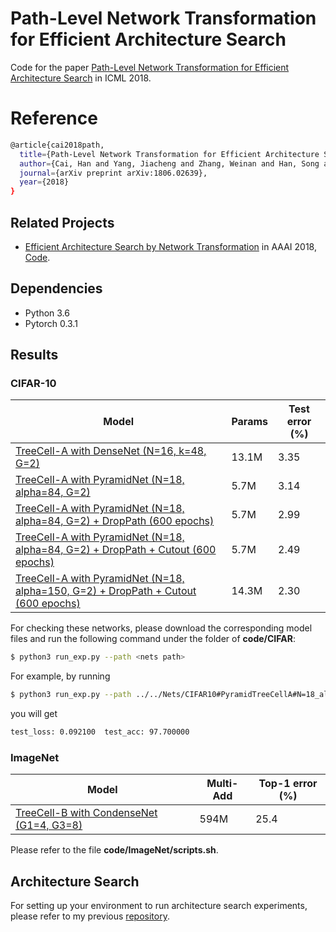 # Path-Level Network Transformation for Efficient Architecture Search

Code for the paper [Path-Level Network Transformation for Efficient Architecture Search](https://arxiv.org/abs/1806.02639) in ICML 2018. 

# Reference
```bash
@article{cai2018path,
  title={Path-Level Network Transformation for Efficient Architecture Search},
  author={Cai, Han and Yang, Jiacheng and Zhang, Weinan and Han, Song and Yu, Yong},
  journal={arXiv preprint arXiv:1806.02639},
  year={2018}
}
```

## Related Projects
- [Efficient Architecture Search by Network Transformation](https://arxiv.org/abs/1707.04873) in AAAI 2018, [Code](https://github.com/han-cai/EAS).

## Dependencies

* Python 3.6 
* Pytorch 0.3.1

## Results

### CIFAR-10

|           Model          | Params | Test error (%) | 
| ----------------------- | ------------- | ----- |
| [TreeCell-A with DenseNet (N=16, k=48, G=2)](https://drive.google.com/file/d/19OzTjozcJlbP4SZJXPiuQfZgklcs7nCX/view?usp=sharing) |  13.1M | 3.35 |
| [TreeCell-A with PyramidNet (N=18, alpha=84, G=2)](https://drive.google.com/open?id=1TgBI5y_j3YjTemqCalOPn3dA7CChZ1bn) | 5.7M | 3.14 |
| [TreeCell-A with PyramidNet (N=18, alpha=84, G=2) + DropPath (600 epochs)](https://drive.google.com/open?id=1AIwRxNrpX9N2GcsB6PXVfKgYaQnxKDF5) | 5.7M | 2.99 |
| [TreeCell-A with PyramidNet (N=18, alpha=84, G=2) + DropPath + Cutout (600 epochs)](https://drive.google.com/open?id=1BFcB9iaCWX8QgmhbGwqc3ZRZ9d61CJpo) | 5.7M | 2.49 |
| [TreeCell-A with PyramidNet (N=18, alpha=150, G=2) + DropPath + Cutout (600 epochs)](https://drive.google.com/open?id=1WbI4fE-m7f2leLR8nJMC1Cby4fWHFRUa) | 14.3M | 2.30 |

For checking these networks, please download the corresponding model files and run the following command under the folder of **code/CIFAR**:
```bash
$ python3 run_exp.py --path <nets path>
```

For example, by running
```bash
$ python3 run_exp.py --path ../../Nets/CIFAR10#PyramidTreeCellA#N=18_alpha=150#600#cutout
```
you will get
```bash
test_loss: 0.092100	 test_acc: 97.700000
```


### ImageNet

|           Model          | Multi-Add | Top-1 error (%) | 
| ----------------------- | ------------- | ----- |
| [TreeCell-B with CondenseNet (G1=4, G3=8)](https://drive.google.com/open?id=1BD3VdUzStaXiipA8oXM3SPWBUnuPtfjk)| 594M | 25.4 | 

Please refer to the file **code/ImageNet/scripts.sh**.


## Architecture Search
For setting up your environment to run architecture search experiments, please refer to my previous [repository](https://github.com/han-cai/EAS/tree/master/code).


